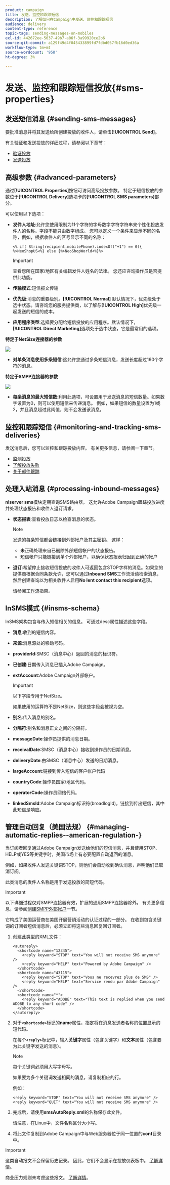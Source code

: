 ```yaml
---
product: campaign
title: 发送、监控和跟踪短信
description: 了解如何在Campaign中发送、监控和跟踪短信
audience: delivery
content-type: reference
topic-tags: sending-messages-on-mobiles
exl-id: 442672ee-5037-49b7-a06f-3a99920ce2b6
source-git-commit: a129f49d4f045433899fd7fdbd057fb16d0ed36a
workflow-type: tm+mt
source-wordcount: '958'
ht-degree: 3%

---
```


# 发送、监控和跟踪短信投放{#sms-properties}

## 发送短信消息 {#sending-sms-messages}

要批准消息并将其发送给所创建投放的收件人，请单击&#x200B;**[!UICONTROL Send]**。

有关验证和发送投放的详细过程，请参阅以下章节：

* [验证投放](steps-validating-the-delivery.md)
* [发送投放](steps-sending-the-delivery.md)

## 高级参数 {#advanced-parameters}

通过&#x200B;**[!UICONTROL Properties]**&#x200B;按钮可访问高级投放参数。 特定于短信投放的参数位于&#x200B;**[!UICONTROL Delivery]**&#x200B;选项卡的&#x200B;**[!UICONTROL SMS parameters]**&#x200B;部分。

可以使用以下选项：

* **发件人地址**:允许您使用限制为11个字符的字母数字字符字符串来个性化投放发件人的名称。字段不能只由数字组成。 您可以定义一个条件来显示不同的名称，例如，根据收件人的区号显示不同的名称：

   ```
   <% if( String(recipient.mobilePhone).indexOf("+1") == 0){ %>NeoShopUS<%} else {%>NeoShopWorld<%}%>
   ```

   >[!IMPORTANT]
   >
   >查看您所在国家/地区有关编辑发件人姓名的法律。 您还应咨询操作员是否提供此功能。

* **传输模式**:短信报文传输
* **优先级**:消息的重要级别。**[!UICONTROL Normal]** 默认情况下，优先级处于选中状态。请咨询您的服务提供商，以了解与&#x200B;**[!UICONTROL High]**&#x200B;优先级一起发送的短信的成本。
* **应用程序类型**:选择要分配给短信投放的应用程序。默认情况下，**[!UICONTROL Direct Marketing]**&#x200B;选项处于选中状态，它是最常用的选项。

**特定于NetSize连接器的参数**

![](assets/s_user_mobile_sms_adv_netsize.png)

* **对单条消息使用多条短信**:这允许您通过多条短信消息，发送长度超过160个字符的消息。

**特定于SMPP连接器的参数**

![](assets/s_user_mobile_sms_adv_smpp.png)

* **每条消息的最大短信数**:利用此选项，可设置用于发送消息的短信数量。如果数字设置为0，则可以使用短信来传递消息。 例如，如果短信的数量设置为1或2，并且消息超过此阈值，则不会发送该消息。

## 监控和跟踪短信 {#monitoring-and-tracking-sms-deliveries}

发送消息后，您可以监控和跟踪投放内容。 有关更多信息，请参阅一下章节。

* [监测投放](about-delivery-monitoring.md)
* [了解投放失败](understanding-delivery-failures.md)
* [关于邮件跟踪](about-message-tracking.md)

## 处理入站消息 {#processing-inbound-messages}

**nlserver sms**&#x200B;模块定期查询SMS路由器。 这允许Adobe Campaign跟踪投放进度并处理状态报告和收件人退订请求。

* **状态报表**:查看投放日志以检查消息的状态。

   >[!NOTE]
   >
   >发送的每条短信都会链接到外部帐户及其主密钥。 这样：
   >
   > * 未正确处理来自已删除外部短信帐户的状态报告。
   > * 短信帐户只能链接到单个外部帐户，以确保状态报表归因到正确的帐户


* **退订**:希望停止接收短信投放的收件人可返回包含STOP字样的消息。如果您的提供商根据合同条款允许，您可以通过&#x200B;**Inbound SMS**&#x200B;工作流活动检索消息，然后创建查询以为相关收件人启用&#x200B;**No lent contact this recipient**&#x200B;选项。

   请参阅[工作流](../../workflow/using/architecture.md)指南。

## InSMS模式 {#insms-schema}

InSMS架构包含与传入短信相关的信息。 可通过desc属性描述这些字段。

* **消息**:收到的短信内容。
* **来源**:消息源处的移动号码。
* **providerId**:SMSC（消息中心）返回的消息的标识符。
* **已创建**:日期传入消息已插入Adobe Campaign。
* **extAccount**:Adobe Campaign外部帐户。

   >[!IMPORTANT]
   >
   >以下字段专用于NetSize。
   >
   >如果使用的运算符不是NetSize，则这些字段会被视为空。

* **别名**:传入消息的别名。
* **分隔符**:别名和消息正文之间的分隔符。
* **messageDate**:操作员提供的消息日期。
* **receivalDate**:SMSC（消息中心）接收到操作员的日期消息。
* **deliveryDate**:由SMSC（消息中心）发送的日期消息。
* **largeAccount**:链接到传入短信的客户帐户代码
* **countryCode**:操作员国家/地区代码。
* **operatorCode**:操作员网络代码。
* **linkedSmsId**:Adobe Campaign标识符(broadlogId)，链接到传出短信，其中此短信是响应。

## 管理自动回复（美国法规） {#managing-automatic-replies--american-regulation-}

当订阅者回复通过Adobe Campaign发送给他们的短信消息，并且使用STOP、HELP或YES等关键字时，美国市场上有必要配置自动返回的消息。

例如，如果收件人发送关键词STOP，则他们会自动收到确认消息，声明他们已取消订阅。

此类消息的发件人名称是用于发送投放的简短代码。

>[!IMPORTANT]
>
>以下详细过程仅对SMPP连接器有效，扩展的通用SMPP连接器除外。 有关更多信息，请参阅[创建SMPP外部帐户](sms-set-up.md#creating-an-smpp-external-account)一节。
>
>它构成了美国运营商在美国开展营销活动的认证过程的一部分。 在收到包含关键词的订阅者短信消息后，必须立即将这些消息回复回订阅者。

1. 创建此类型的XML文件：

   ```
   <autoreply>
     <shortcode name="12345">
       <reply keyword="STOP" text="You will not receive SMS anymore" />
       <reply keyword="HELP" text="Powered by Adobe Campaign" />
     </shortcode>
     <shortcode name="43115">
       <reply keyword="STOP" text="Vous ne recevrez plus de SMS" />
       <reply keyword="HELP" text="Service rendu par Adobe Campaign" />
     </shortcode>
     <shortcode name="*">
       <reply keyword="ADOBE" text="This text is replied when you send ADOBE to any short code" />
     </shortcode>
   </autoreply>
   ```

1. 对于&#x200B;**`<shortcode>`**&#x200B;标记的&#x200B;**name**&#x200B;属性，指定将在消息发送者名称的位置显示的短代码。

   在每个&#x200B;**`<reply>`**&#x200B;标记中，输入&#x200B;**关键字**&#x200B;属性（包含关键字）和&#x200B;**文本**&#x200B;属性（包含要为此关键字发送的消息）。

   >[!NOTE]
   >
   >每个关键词必须用大写字母写。

   如果要为多个关键词发送相同的消息，请复制相应的行。

   例如：

   ```
   <reply keyword="STOP" text="You will not receive SMS anymore" />
   <reply keyword="QUIT" text="You will not receive SMS anymore" />
   ```

1. 完成后，请使用&#x200B;**smsAutoReply.xml**&#x200B;的名称保存此文件。

   请注意，在Linux中，文件名称区分大小写。

1. 将此文件复制到Adobe Campaign中与Web服务器位于同一位置的&#x200B;**conf**&#x200B;目录中。

>[!IMPORTANT]
>
>这类自动报文不会保留历史记录。 因此，它们不会显示在投放仪表板中。 [了解详情](delivery-dashboard.md)。
>
>商业压力规则未考虑这些报文。 [了解详情](../../campaign/using/pressure-rules.md)。
